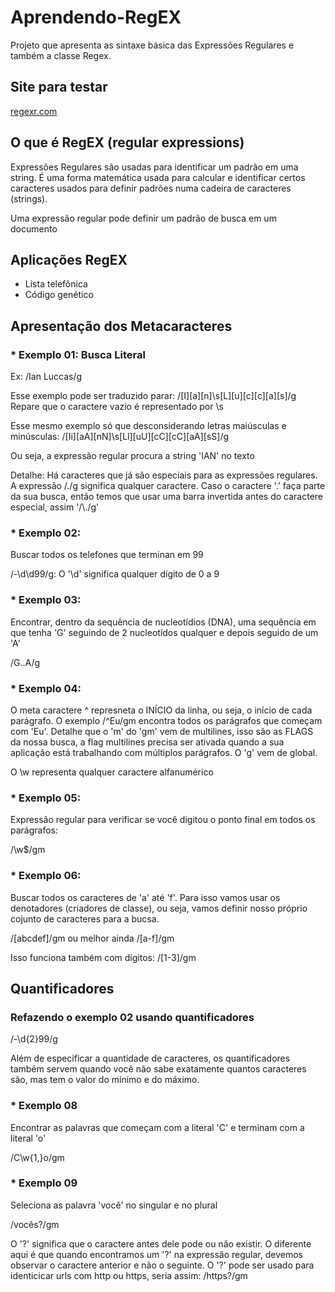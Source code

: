 # Aprendendo-RegEX
Projeto que apresenta as sintaxe básica das Expressões Regulares e também a classe Regex.

## Site para testar

[regexr.com](https://regexr.com/)

## O que é RegEX (regular expressions)
Expressões Regulares são usadas para identificar um padrão em uma string. É uma forma matemática usada para calcular e identificar certos caracteres usados para definir padrões numa cadeira de caracteres (strings).

Uma expressão regular pode definir um padrão de busca em um documento

## Aplicações RegEX
* Lista telefônica
* Código genético

## Apresentação dos Metacaracteres
### * Exemplo 01: Busca Literal

Ex: /Ian Luccas/g

Esse exemplo pode ser traduzido parar: /[I][a][n]\s[L][u][c][c][a][s]/g Repare que o caractere vazio é representado por \s

Esse mesmo exemplo só que desconsiderando letras maiúsculas e minúsculas: /[Ii][aA][nN]\s[Ll][uU][cC][cC][aA][sS]/g

Ou seja, a expressão regular procura a string 'IAN' no texto

Detalhe: Há caracteres que já são especiais para as expressões regulares. A expressão /./g significa qualquer caractere. Caso o caractere '.' faça parte da sua busca, então temos que usar uma barra invertida antes do caractere especial, assim '/\\\./g'

### * Exemplo 02: 

Buscar todos os telefones que terminan em 99

/-\d\d99/g: O '\d' significa qualquer dígito de 0 a 9

### * Exemplo 03: 

Encontrar, dentro da sequência de nucleotídios (DNA), uma sequência em que tenha 'G' seguindo de 2 nucleotídos qualquer e depois seguido de um 'A'

/G..A/g

### * Exemplo 04:
O meta caractere ^ represneta o INÍCIO da linha, ou seja, o início de cada parágrafo. O exemplo /^Eu/gm encontra todos os parágrafos que começam com 'Eu'. Detalhe que o 'm' do 'gm' vem de multilines, isso são as FLAGS da nossa busca, a flag multilines precisa ser ativada quando a sua aplicação está trabalhando com múltiplos parágrafos. O 'g' vem de global.

O \w representa qualquer caractere alfanumérico

### * Exemplo 05:

Expressão regular para verificar se você digitou o ponto final em todos os parágrafos:

/\w$/gm

### * Exemplo 06: 

Buscar todos os caracteres de 'a' até 'f'. Para isso vamos usar os denotadores (criadores de classe), ou seja, vamos definir nosso próprio cojunto de caracteres para a bucsa.

/[abcdef]/gm ou melhor ainda /[a-f]/gm

Isso funciona também com dígitos: /[1-3]/gm
    
## Quantificadores

### Refazendo o exemplo 02 usando quantificadores

/-\d{2}99/g

Além  de especificar a quantidade de caracteres, os quantificadores também servem quando você não sabe exatamente quantos caracteres são, mas tem o valor do mínimo e do máximo.

### * Exemplo 08

Encontrar as palavras que começam com a literal 'C' e terminam com a literal 'o'

/C\w{1,}o/gm

### * Exemplo 09

Seleciona as palavra 'você' no singular e no plural

/vocês?/gm

O '?' significa que o caractere antes dele pode ou não existir. O diferente aqui é que quando encontramos um '?' na expressão regular, devemos observar o caractere anterior e não o seguinte. O '?' pode ser usado para identicicar urls com http ou https, seria assim: /https?/gm

